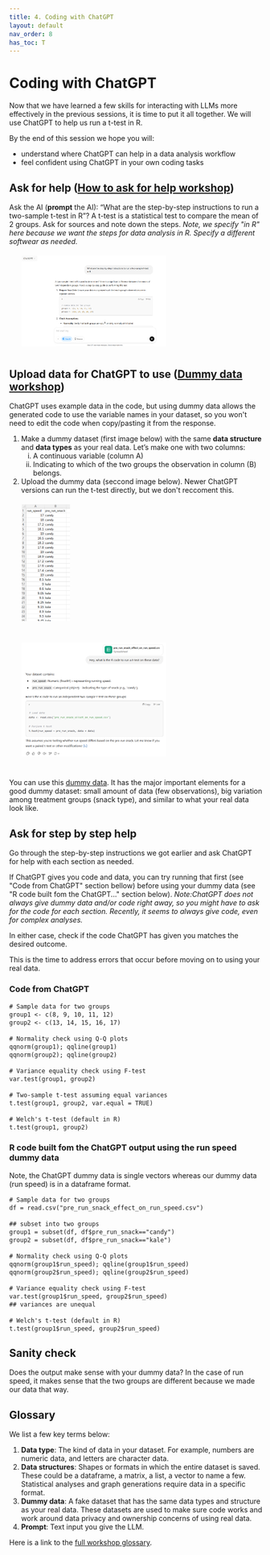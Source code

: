 ```yaml
---
title: 4. Coding with ChatGPT
layout: default
nav_order: 8
has_toc: T
---
```

# Coding with ChatGPT 
Now that we have learned a few skills for interacting with LLMs more effectively in the previous sessions, it is time to put it all together.
We will use ChatGPT to help us run a t-test in R.

By the end of this session we hope you will:

- understand where ChatGPT can help in a data analysis workflow
- feel confident using ChatGPT in your own coding tasks


## Ask for help (<a href="https://ubc-library-rc.github.io/AI_for_coding/content/2_Breakdown.html" target="_blank">How to ask for help workshop</a>)
Ask the AI (<b>prompt</b> the AI): “What are the step-by-step instructions to run a two-sample t-test in R”? A t-test is a statistical test to compare the mean of 2 groups. Ask for sources and note down the steps. <em>Note, we specify "in R" here because we want the steps for data analysis in R. Specify a different softwear as needed.</em>

<div style="margin-left: 5%; margin-top: 20px; margin-bottom: 40px">
<img src="images/t-test_steps.png" alt="start of steps to run a t-test" width="60%"/>
</div>

## Upload data for ChatGPT to use (<a href="https://ubc-library-rc.github.io/AI_for_coding/content/3_dummy_data.html" target="_blank">Dummy data workshop</a>)
ChatGPT uses example data in the code, but using dummy data allows the generated code to use the variable names in your dataset, so you won't need to edit the code when copy/pasting it from the response. 
<ol type="1">
<li>Make a dummy dataset (first image below) with the same <b>data structure</b> and <b>data types</b> as your real data. Let’s make one with two columns:
  <ol type="i">
  <li>A continuous variable (column A)</li>
  <li>Indicating to which of the two groups the observation in column (B) belongs.</li>
  </ol>
</li>
<li>Upload the dummy data (seccond image below). Newer ChatGPT versions can run the t-test directly, but we don't reccoment this. </li>
</ol>

<div style="margin-left: 5%; margin-top: 20px; margin-bottom: 40px">
<img src="images/run_snack.png" alt="start of steps to run a t-test" width="20%"/>
</div>

<div style="margin-left: 5%; margin-top: 20px; margin-bottom: 40px">
<img src="images/t-test_on_snack_data.png" alt="ChatGPT data upload" width="60%"/>
</div>

You can use this <a href="https://github.com/ubc-library-rc/AI_for_coding/blob/main/content/pre_run_snack_effect_on_run_speed.csv" target="_blank">dummy data</a>.
It has the major important elements for a good dummy dataset: small amount of data (few observations), big variation among treatment groups (snack type), and similar to what your real data look like.

## Ask for step by step help
<p>Go through the step-by-step instructions we got earlier and ask ChatGPT for help with each section as needed. </p>

<p>If ChatGPT gives you code and data, you can try running that first (see "Code from ChatGPT" section bellow) before using your dummy data (see "R code built fom the ChatGPT..." section below). <em>Note:ChatGPT does not always give dummy data and/or code right away, so you might have to ask for the code for each section. Recently, it seems to always give code, even for complex analyses.</em></p>
  
<p>In either case, check if the code ChatGPT has given you matches the desired outcome. </p>

<p>This is the time to address errors that occur before moving on to using your real data.</p> 

### Code from ChatGPT
```
# Sample data for two groups
group1 <- c(8, 9, 10, 11, 12)
group2 <- c(13, 14, 15, 16, 17)

# Normality check using Q-Q plots
qqnorm(group1); qqline(group1)
qqnorm(group2); qqline(group2)

# Variance equality check using F-test
var.test(group1, group2)

# Two-sample t-test assuming equal variances
t.test(group1, group2, var.equal = TRUE)

# Welch's t-test (default in R)
t.test(group1, group2)
```

### R code built fom the ChatGPT output using the run speed dummy data
Note, the ChatGPT dummy data is single vectors whereas our dummy data (run speed) is in a dataframe format. 

```
# Sample data for two groups
df = read.csv("pre_run_snack_effect_on_run_speed.csv")

## subset into two groups
group1 = subset(df, df$pre_run_snack=="candy")
group2 = subset(df, df$pre_run_snack=="kale")

# Normality check using Q-Q plots
qqnorm(group1$run_speed); qqline(group1$run_speed)
qqnorm(group2$run_speed); qqline(group2$run_speed)

# Variance equality check using F-test
var.test(group1$run_speed, group2$run_speed)
## variances are unequal

# Welch's t-test (default in R)
t.test(group1$run_speed, group2$run_speed)
```

## Sanity check
Does the output make sense with your dummy data? In the case of run speed, it makes sense that the two groups are different because we made our data that way. 

## Glossary
We list a few key terms below:
<ol type="1">
  <li><b>Data type</b>: The kind of data in your dataset. For example, numbers are numeric data, and letters are character data.</li> 
<li><b>Data structures</b>: Shapes or formats in which the entire dataset is saved. These could be a dataframe, a matrix, a list, a vector to name a few. Statistical analyses and graph generations require data in a specific format.</li>
  <li><b>Dummy data</b>: A fake dataset that has the same data types and structure as your real data. These datasets are used to make sure code works and work around data privacy and ownership concerns of using real data.</li>
  <li><b>Prompt</b>: Text input you give the LLM.</li>
</ol>

Here is a link to the <a href="https://ubc-library-rc.github.io/AI_for_coding/content/Glossary.html " target="_blank">full workshop glossary</a>.
